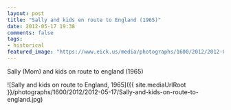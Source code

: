 ```yaml
---
layout: post
title: "Sally and kids en route to England (1965)"
date: 2012-05-17 19:38
comments: false
tags:
- historical
featured_image: "https://www.eick.us/media/photographs/1600/2012/2012-05-17/Sally-and-kids-on-route-to-england.jpg"
---
```

Sally (Mom) and kids on route to england (1965)

![Sally and kids on route to England, 1965]({{ site.mediaUrlRoot }}/photographs/1600/2012/2012-05-17/Sally-and-kids-on-route-to-england.jpg)

